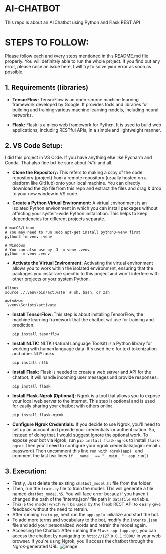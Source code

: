 # **AI-CHATBOT**

This repo is about an AI Chatbot using Python and Flask REST API<br>

# **STEPS TO FOLLOW:**

Please follow each and every steps mentioned in this README.md file properly. You will definitely able to run the whole project.
If you find out any error, please raise an issue here, I will try to solve your error as soon as possible.

## 1. Requirements (libraries)

- **TensorFlow:** TensorFlow is an open-source machine learning framework developed by Google. It provides tools and libraries for building and training various machine learning models, including neural networks.

- **Flask:** Flask is a micro web framework for Python. It is used to build web applications, including RESTful APIs, in a simple and lightweight manner.

## 2. VS Code Setup:

I did this project in VS Code. If you have anything else like Pycharm and Conda. That also fine but be sure about `PATH` and all.

- **Clone the Repository:** This refers to making a copy of the code repository (project) from a remote repository (usually hosted on a platform like GitHub) onto your local machine.
  You can directly download the zip file from this repo and extract the files and drag & drop to your new window in VS code.

- **Create a Python Virtual Environment:** A virtual environment is an isolated Python environment in which you can install packages without affecting your system-wide Python installation. This helps to keep dependencies for different projects separate.

```
# macOS/Linux
# You may need to run sudo apt-get install python3-venv first
python3 -m venv .venv

# Windows
# You can also use py -3 -m venv .venv
python -m venv .venv
```

- **Activate the Virtual Environment:** Activating the virtual environment allows you to work within the isolated environment, ensuring that the packages you install are specific to this project and won't interfere with other projects or your system Python.

```
#linux
source ./.venv/bin/activate  # sh, bash, or zsh

#windows
.\venv\Scripts\activate
```

- **Install TensorFlow:** This step is about installing TensorFlow, the machine learning framework that the chatbot will use for training and prediction.

  ```
  pip install tesorflow
  ```

- **Install NLTK:** NLTK (Natural Language Toolkit) is a Python library for working with human language data. It's used here for text tokenization and other NLP tasks.
  ```
  pip install nltk
  ```
- **Install Flask:** Flask is needed to create a web server and API for the chatbot. It will handle incoming user messages and provide responses.
  ```
  pip install flask
  ```
- **Install Flask-Ngrok (Optional):** Ngrok is a tool that allows you to expose your local web server to the internet. This step is optional and is used for easily sharing your chatbot with others online.

  ```
  pip install flask-ngrok
  ```

- **Configure Ngrok Credentials:** If you decide to use Ngrok, you'll need to set up an account and provide your credentials for authentication. So, instead of doing that, I would suggest ignore the optional work. To expose your bot via Ngrok, run `pip install flask-ngrok` to install `flask-ngrok` Then you'll need to configure your ngrok credentials(login: email + password) Then uncomment this line `run_with_ngrok(app) ` and comment the last two lines `if __name__ == "__main__": app.run() `

## **3. Execution:**

- Firstly, Just delete the existing `chatbot_model.h5` file from the folder.
- Then, run the `train.py` file to train the model. This will generate a file named `chatbot_model.h5`. You will face error becauz if you haven't changed the path of the 'intents.json'
  file path in `datafile` variable.
- This is the model which will be used by the Flask REST API to easily give feedback without the need to retrain.
- After running `train.py`, next run the `app.py` to initialize and start the bot.
- To add more terms and vocabulary to the bot, modify the `intents.json` file and add your personalized words and retrain the model again.
- Accessing the Chatbot: After running the `Flask app (app.py)`, you can access the chatbot by navigating to `http://127.0.0.1:5000/` in your web browser. If you're using Ngrok, you'll access the chatbot through the Ngrok-generated URL.
  ![image](https://github.com/Ramakm/AI-Chatbot/assets/8182816/679576fe-14b0-4a0c-af8f-ff234fb10922)

